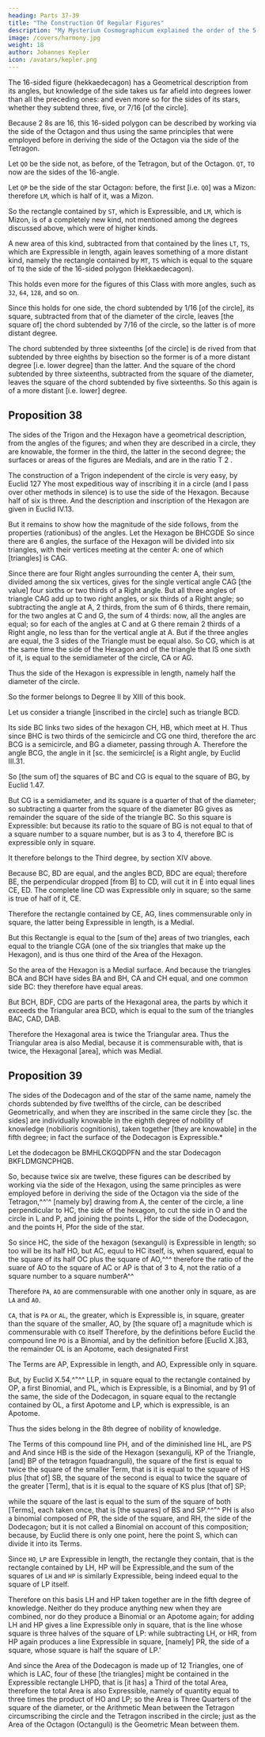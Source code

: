 ```yaml
---
heading: Parts 37-39
title: "The Construction Of Regular Figures"
description: "My Mysterium Cosmographicum explained the order of the 5 solids in the world"
image: /covers/harmony.jpg
weight: 18
author: Johannes Kepler
icon: /avatars/kepler.png
---
```





The 16-sided figure (hekkaedecagon) has a Geometrical description from its angles, but knowledge of the side takes us far afield into degrees lower than all the preceding ones: and even more so for the sides of its stars, whether they subtend three, five, or 7/16 [of the circle].

Because 2 8s are 16, this 16-sided polygon can be described by working via the side of the Octagon and thus using the same principles that were employed before in deriving the side of the Octagon via the side of the Tetragon.

Let `QO` be the side not, as before, of the Tetragon, but of the Octagon. `QT`, `TO` now are the sides of the 16-angle.

Let `QP` be the side of the star Octagon: before, the first [i.e. `QO`] was a Mizon: therefore `LM`, which is half of it, was a Mizon.

So the rectangle contained by `ST`, which is Expressible, and `LM`, which is Mizon, is of a completely new kind, not mentioned among the degrees discussed above, which were of higher kinds. 

A new area of this kind, subtracted from that contained by the lines `LT`, `TS`, which are Expressible in length, again leaves something of a more distant kind, namely the rectangle contained by `MT`, `TS` which is equal to the square of `TQ` the side of the 16-sided polygon (Hekkaedecagon). 

This holds even more for the figures of this Class with more angles, such as `32`, `64`, `128`, and so on. 

Since this holds for one side, the chord subtended by 1/16 [of the circle], its square, subtracted from that of the diameter of the circle, leaves [the square of] the chord subtended by 7/16 of the circle, so the latter is of more distant degree. 

The chord subtended by three sixteenths [of the circle] is de­
rived from that subtended by three eighths by bisection so the former
is of a more distant degree [i.e. lower degree] than the latter. And the
square of the chord subtended by three sixteenths, subtracted from
the square of the diameter, leaves the square of the chord subtended
by five sixteenths. So this again is of a more distant [i.e. lower]
degree.


## Proposition 38

The sides of the Trigon and the Hexagon have a geometrical description, from the angles of the figures; and when they are described in a circle, they are knowable, the former in the third, the latter in the
second degree; the surfaces or areas of the figures are Medials, and
are in the ratio T 2 .

The construction of a Trigon independent of the circle is very easy, by Euclid 127 Yhe most expeditious way of inscribing it in a circle (and I pass over other methods in silence) is to use the side of the Hexagon. Because half of six
is three. And the description and inscription of the Hexagon are given in Euclid
IV.13.

But it remains to show how the magnitude of the side follows, from the properties (rationibus) of the angles.
Let the Hexagon be BHCGDE So since there are 6 angles, the surface of the Hexagon will be divided into six triangles, with their vertices meeting at the center A: one of which [triangles] is CAG. 

Since there are four Right angles surrounding the center A, their sum, divided among the six vertices, gives for
the single vertical angle CAG [the value] four sixths or two thirds of a Right angle. But all three angles of
triangle CAG add up to two right angles, or six thirds of a Right angle; so subtracting the angle at A, 2 thirds,
from the sum of 6 thirds, there remain, for the two angles at C and G, the sum of 4 thirds: now, all the angles
are equal; so for each of the angles at C and at G there remain 2 thirds of a Right angle, no less than for the
vertical angle at A. But if the three angles are equal, the 3 sides of the Triangle must be equal also. So
CG, which is at the same time the side of the Hexagon and of the triangle that
IS one sixth of it, is equal to the semidiameter of the circle, CA or AG. 

Thus the side of the Hexagon is expressible in length, namely half the diameter of the circle. 

So the former belongs to Degree II by XIII of this book. 

Let us consider a triangle [inscribed in the circle] such as triangle BCD. 

Its side BC links two sides of the hexagon CH, HB, which meet at H. Thus since BHC is two thirds of the semicircle and CG one third, therefore the arc BCG is a semicircle, and BG a diameter, passing through A. Therefore the angle BCG, the angle in it [sc. the semicircle[ is a Right angle, by Euclid III.31.

So [the sum of] the squares of BC and CG is equal to the square of BG, by Euclid 1.47.

But CG is a semidiameter, and its square is a quarter of that of the diameter; so subtracting a quarter from the square of the diameter BG gives as remainder the square of the side of the triangle BC. So this square is Expressible:
but because its ratio to the square of BG is not equal to that of a square number to a square number, but is as 3 to 4, therefore BC is expressible only in square. 

It therefore belongs to the Third degree, by section XIV above.

Because BC, BD are equal, and the angles BCD, BDC are equal; therefore BE, the perpendicular dropped [from B] to CD, will cut it in E into equal lines CE, ED. The complete line CD was Expressible only in square; so the same
is true of half of it, CE. 

Therefore the rectangle contained by CE, AG, lines commensurable only in square, the latter being Expressible in length, is a Medial.

But this Rectangle is equal to the [sum of the] areas of two triangles, each equal to the triangle CGA (one of the six triangles that make up the Hexagon), and is thus one third of the Area of the Hexagon. 

So the area of the Hexagon is a Medial surface. And because the triangles BCA and BCH have sides BA and BH, CA and CH equal, and one common side BC: they therefore have equal areas.

But BCH, BDF, CDG are parts of the Hexagonal area, the parts by which it exceeds the Triangular area BCD, which is equal to the sum of the triangles BAC, CAD, DAB. 

Therefore the Hexagonal area is twice the Triangular area. Thus the Triangular area is also Medial, because it is commensurable with, that is twice, the Hexagonal [area], which was Medial.


## Proposition 39

The sides of the Dodecagon and of the star of the same name, namely the chords subtended by five twelfths of the circle, can be described Geometrically, and when they are inscribed in the same circle they [sc. the sides] are individually knowable in the eighth degree of nobility of knowledge (nobilioris cognitionis), taken together [they are knowable] in the fifth degree; in fact the surface of the Dodecagon is Expressible.* 

Let the dodecagon be BMHLCKGQDPFN and the star Dodecagon BKFLDMGNCPHQB.

So, because twice six are twelve, these figures can be described by working via the side of the Hexagon, using the same principles as were employed before in deriving the side of the Octagon via the side of the Tetragon,^^'^ [namely by] drawing from A, the center of the circle, a line perpendicular to HC, the side of the hexagon, to cut the side in O and the circle in L and P, and joining the points L, Hfor the side of the Dodecagon, and the points H, Pfor the side of the star.

So since HC, the side of the hexagon (sexanguli) is Expressible in length;
so too will be its half HO, but AC, equul to HC itself, is, when squared, equal
to the square of its half OC plus the square of AO,^^^ therefore the ratio of the suare of AO to the square of AC or AP is that of 3 to 4, not the ratio of a
square number to a square numberA^^ 

Therefore `PA`, `AO` are commensurable with one another only in square, as are `LA` and `AO`. 

`CA`, that is `PA` or `AL`, the greater, which is Expressible is, in square, greater than the square of the smaller, AO, by [the square of] a magnitude which is commensurable with `CO` itself Therefore, by the definitions before Euclid the compound line `PO` is a Binomial, and by the definition before [Euclid X.]83, the remainder OL is an Apotome, each designated First 

The Terms are AP, Expressible in length, and AO, Expressible only in square. 

But, by Euclid X.54,^"^^ LLP, in square equal to the rectangle contained by OP, a first Binomial, and PL, which is Expressible, is a Binomial, and by 91 of the same, the side of the Dodecagon, in square equal to the rectangle contained
by OL, a first Apotome and LP, which is expressible, is an Apotome.

Thus the sides belong in the 8th degree of nobility of knowledge.

The Terms of this compound line PH, and of the diminished line HL, are PS and
And since HB is the side of the Hexagon (sexangulij, KP of
the Triangle, [and] BP of the tetragon fquadranguli), the square of the first
is equal to twice the square of the smaller Term, that is it is equal to the square
of HS plus [that of] SB, the square of the second is equal to twice the square
of the greater [Term], that is it is equal to the square of KS plus [that of] SP;

while the square of the last is equal to the sum of the square of both [Terms],
each taken once, that is [the squares] of BS and SP.^^"^
PH is also a binomial composed of PR, the side of the square, and RH,
the side of the Dodecagon; but it is not called a Binomial on account of this
composition; because, by Euclid there is only one point, here the point
S, which can divide it into its Terms.

Since `HO`, `LP` are Expressible in length, the rectangle they contain, that is the rectangle contained by LH, HP will be Expressible,and the sum of the squares of `LH` and `HP` is similarly Expressible, being indeed equal to the square of LP itself.

Therefore on this basis LH and HP taken together are in the fifth degree of knowledge. Neither do they produce anything new when they are combined, nor do they produce a Binomial or an Apotome again; for adding LH and HP gives a line Expressible only in square, that is the line whose square is three halves of the square of LP: while subtracting LH, or HR, from HP again produces a line Expressible in square, [namely] PR, the side of a square, whose square is half the square of LP.'

And since the Area of the Dodecagon is made up of 12 Triangles, one of which is LAC, four of these [the triangles] might be contained in the Expressible rectangle LHPD, that is [it has] a Third of the total Area, therefore the total Area is also Expressible, namely of quantity equal to three times the product of HO and LP; so the Area is Three Quarters of the square of the diameter, or the Arithmetic Mean between the Tetragon circumscribing the circle and the Tetragon inscribed in the circle; just as the Area of the Octagon (Octanguli) is the Geometric Mean between them.


